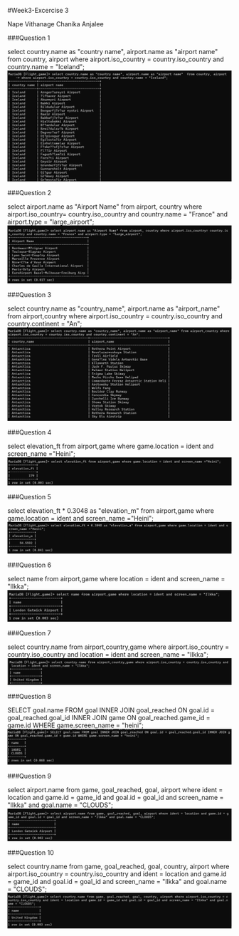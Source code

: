 #Week3-Excercise 3

Nape Vithanage Chanika Anjalee

###Question 1 

select country.name as "country name", airport.name as "airport name"  from country, airport where airport.iso_country = country.iso_country and country.name = "Iceland";
![Q1-Ex3.png](Q1-Ex3.png)

###Question 2

select airport.name as "Airport Name" from airport, country where airport.iso_country= country.iso_country and country.name = "France" and airport.type = "large_airport";
![Q2-Ex3.png](Q2-Ex3.png)

###Question 3

select country.name as "country_name", airport.name as "airport_name" from airport,country where airport.iso_country = country.iso_country and country.continent = "An";
![Q3-Ex3.png](Q3-Ex3.png)

###Question 4

select elevation_ft from airport,game where game.location = ident and screen_name ="Heini";
![Q4-Ex3.png](Q4-Ex3.png)


###Question 5

select elevation_ft * 0.3048 as "elevation_m" from airport,game where game.location = ident and screen_name ="Heini";
![Q5-Ex3.png](Q5-Ex3.png)

###Question 6

select name from airport,game where location = ident and screen_name = "Ilkka";
![Q6-Ex3.png](Q6-Ex3.png)


###Question 7

select country.name from airport,country,game where airport.iso_country = country.iso_country and location = ident and screen_name = "Ilkka";
![Q7-Ex3.png](Q7-Ex3.png)

###Question 8

SELECT goal.name FROM goal INNER JOIN goal_reached ON goal.id = goal_reached.goal_id INNER JOIN game ON goal_reached.game_id = game.id WHERE game.screen_name = "heini";
![Q8-Ex3.png](Q8-Ex3.png)

###Question 9

select airport.name from game, goal_reached, goal, airport where ident = location and game.id = game_id and goal.id = goal_id and screen_name = "Ilkka" and goal.name = "CLOUDS";
![Q9-Ex3.png](Q9-Ex3.png)

###Question 10

select country.name from game, goal_reached, goal, country, airport where airport.iso_country = country.iso_country and ident = location and game.id = game_id and goal.id = goal_id and screen_name = "Ilkka" and goal.name = "CLOUDS";
![Q10-Ex3.png](Q10-Ex3.png)

